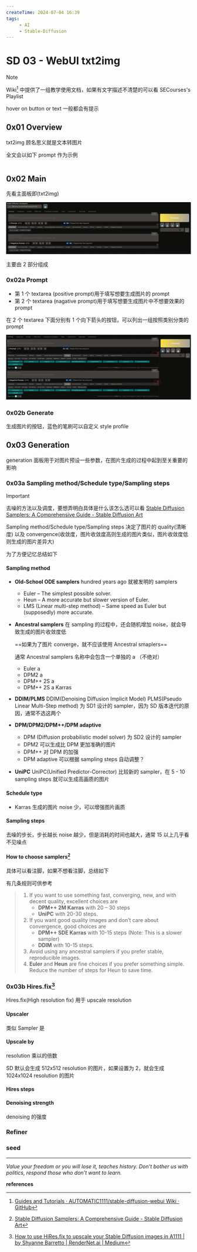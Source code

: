 ```yaml
---
createTime: 2024-07-04 16:39
tags:
     - AI
     - Stable-Diffusion
---
```


# SD 03 - WebUI txt2img

> [!NOTE]
> Wiki[^6] 中提供了一组教学使用文档，如果有文字描述不清楚的可以看 SECourses's Playlist
> 
> hover on button or text 一般都会有提示

## 0x01 Overview

txt2img 顾名思义就是文本转图片

全文会以如下 prompt 作为示例
```

```

## 0x02 Main

先看主面板即(txt2img)

![](https://github.com/dhay3/picx-images-hosting/raw/master/20240704/2024-07-04_10-00-18.9dcu5q4pjp.webp)

主要由 2 部分组成

### 0x02a Prompt
- 第 1 个 textarea (positive prompt)用于填写想要生成图片的 prompt
- 第 2 个 textarea (nagative prompt)用于填写想要生成图片中不想要效果的 prompt

在 2 个 textarea 下面分别有 1 个向下箭头的按钮，可以列出一组按照类别分类的 prompt

![](https://github.com/dhay3/picx-images-hosting/raw/master/20240705/2024-07-05_10-08-28.5xaif2ki50.webp)

### 0x02b Generate

生成图片的按钮，蓝色的笔刷可以自定义 style profile

## 0x03 Generation

generation 面板用于对图片预设一些参数，在图片生成的过程中起到至关重要的影响

### 0x03a Sampling method/Schedule type/Sampling steps

> [!important]
> 去噪的方法以及调度，要想弄明白具体是什么该怎么选可以看 [Stable Diffusion Samplers: A Comprehensive Guide - Stable Diffusion Art](https://stable-diffusion-art.com/samplers/)

Sampling method/Schedule type/Sampling steps 决定了图片的 quality(清晰度) 以及 convergence(收敛度，图片收敛度高则生成的图片类似，图片收敛度低则生成的图片差异大)



为了方便记忆总结如下

#### Sampling method

- **Old-School ODE samplers**
	hundred years ago 就被发明的 samplers
	
	- Euler – The simplest possible solver.
	- Heun – A more accurate but slower version of Euler.
	- LMS (Linear multi-step method) – Same speed as Euler but (supposedly) more accurate.

- **Ancestral samplers**
	在 sampling 的过程中，还会随机增加 noise，就会导致生成的图片收敛度低
	
	==如果为了图片 converge，就不应该使用 Ancestral smaplers==
	
	通常 Ancestral samplers 名称中会包含一个单独的 a （不绝对）
	
	- Euler a
	- DPM2 a
	- DPM++ 2S a
	- DPM++ 2S a Karras

- **DDIM/PLMS**
	DDIM(Denoising Diffusion Implicit Model)
	PLMS(Pseudo Linear Multi-Step method)
	为 SD1 设计的 sampler，因为 SD 版本迭代的原因，通常不选这两个

- **DPM/DPM2/DPM++/DPM adaptive**
	- DPM (Diffusion probabilistic model solver)
		为 SD2 设计的 sampler
	- DPM2
		可以生成比 DPM 更加准确的图片
	- DPM++
		对 DPM 的加强
	- DPM adaptive
		可以根据 sampling steps 自动调整？

- **UniPC**
	UniPC(Unified Predictor-Corrector)
	比较新的 sampler，在 5 - 10 sampling steps 就可以生成高画质的图片

#### Schedule type

- Karras
	生成的图片 noise 少，可以增强图片画质

#### Sampling steps

去噪的步长，步长越长 noise 越少，但是消耗的时间也越大，通常 15 以上几乎看不见噪点

#### **How to choose samplers**[^7]

具体可以看注脚，如果不想看注脚，总结如下

有几条规则可供参考

> 1. If you want to use something fast, converging, new, and with decent quality, excellent choices are
>     - **DPM++ 2M Karras** with 20 – 30 steps
>     - **UniPC** with 20-30 steps.
> 2. If you want good quality images and don’t care about convergence, good choices are
>     - **DPM++ SDE Karras** with 10-15 steps (Note: This is a slower sampler)
>     - **DDIM** with 10-15 steps.
> 3. Avoid using any ancestral samplers if you prefer stable, reproducible images.
> 4. **Euler** and **Heun** are fine choices if you prefer something simple. Reduce the number of steps for Heun to save time.

### 0x03b Hires.fix[^8]

Hires.fix(High resolution fix) 用于 upscale resolution

#### Upscaler

类似 Sampler 是

#### Upscale by

resolution 乘以的倍数

SD 默认会生成 512x512 resolution 的图片，如果设置为 2，就会生成 1024x1024 resolution 的图片

#### Hires steps

#### Denoising strength

denoising 的强度

### Refiner

### seed


---
*Value your freedom or you will lose it, teaches history. Don't bother us with politics, respond those who don't want to learn.*

**references**

[^6]:[Guides and Tutorials · AUTOMATIC1111/stable-diffusion-webui Wiki · GitHub](https://github.com/AUTOMATIC1111/stable-diffusion-webui/wiki/Guides-and-Tutorials)
[^7]:[Stable Diffusion Samplers: A Comprehensive Guide - Stable Diffusion Art](https://stable-diffusion-art.com/samplers/#Evaluating_samplers)
[^8]:[How to use HiRes.fix to upscale your Stable Diffusion images in A1111 | by Shyanne Barretto | RenderNet.ai | Medium](https://medium.com/rendernet/using-hires-fix-to-upscale-your-stable-diffusion-images-8d8e2826593e)
[^9]:[How to use AI image upscaler to improve details - Stable Diffusion Art](https://stable-diffusion-art.com/ai-upscaler/)